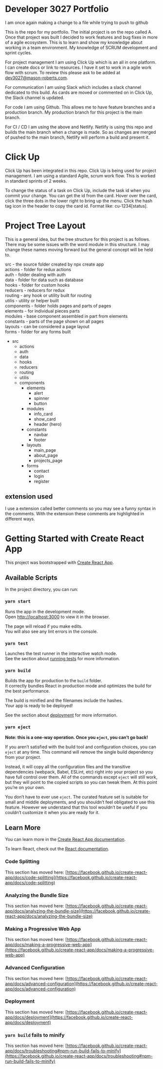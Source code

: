 # Developer 3027 Portfolio

I am once again making a change to a file while trying to push to github

This is the repo for my portfolio. The initial project is on the repo called A. Once that project was built I decided to work features and bug fixes in more of a agile ecosystem. This is to learn and show my knowledge about working in a team environment. My knowledge of SCRUM development and sprint cycles.

For project management I am using Click Up which is an all in one platform. I can create docs or link to resources. I have it set to work in a agile work flow with scrum. To review this please ask to be added at dev3027@mason-roberts.com.

For communication I am using Slack which includes a slack channel dedicated to this build. As cards are moved or commented on in Click Up, the Slack channel is updated.

For code I am using Github. This allows me to have feature branches and a production branch. My production branch for this project is the main branch.

For CI / CD I am using the above and Netlify. Netlify is using this repo and builds the main branch when a change is made. So as changes are merged of pushed to the main branch, Netlify will perform a build and present it.

# Click Up
Click Up has been integrated in this repo. Click Up is being used for project management. I am using a standard Agile, scrum work flow. This is worked in standard sprints of 2 weeks.

To change the status of a task on Click Up, include the task id when you commit your change. You can get the id from the card. Hover over the card, click the three dots in the lower right to bring up the menu. Click the hash tag icon in the header to copy the card id. Format like: cu-1234[status].

# Project Tree Layout
This is a general idea, but the tree structure for this project is as follows. There may be some issues with the word module in this structure. I may change these names moving forward but the general concept will be held to.

src - the source folder created by npx create app<br>
actions - folder for redux actions<br>
auth - folder dealing with auth<br>
data - folder for data such as database<br>
hooks - folder for custom hooks<br>
reducers - reducers for redux<br>
routing - any hook or utility built for routing<br>
utilis - utility or helper built<br>
components - folder holds pages and parts of pages<br>
elements - for individual pieces parts<br>
modules - base component assembled in part from elements<br>
constants - parts of the page shown on all pages<br>
layouts - can be considered a page layout<br>
forms - folder for any forms built


* src
  * actions
  * auth
  * data
  * hooks
  * reducers
  * routing
  * utilis
  * components
    * elements
      * alert
      * spinner
      * button
    * modules
      * info_card
      * show_card
      * header (hero)
    * constants
      * navbar
      * footer
    * layouts
      * main_page
      * about_page
      * projects_page
    * forms
      * contact
      * login
      * register

## extension used
I use a extension called better comments so you may see a funny syntax in the comments. With the extension these comments are highlighted in different ways.

# Getting Started with Create React App

This project was bootstrapped with [Create React App](https://github.com/facebook/create-react-app).

## Available Scripts

In the project directory, you can run:

### `yarn start`

Runs the app in the development mode.\
Open [http://localhost:3000](http://localhost:3000) to view it in the browser.

The page will reload if you make edits.\
You will also see any lint errors in the console.

### `yarn test`

Launches the test runner in the interactive watch mode.\
See the section about [running tests](https://facebook.github.io/create-react-app/docs/running-tests) for more information.

### `yarn build`

Builds the app for production to the `build` folder.\
It correctly bundles React in production mode and optimizes the build for the best performance.

The build is minified and the filenames include the hashes.\
Your app is ready to be deployed!

See the section about [deployment](https://facebook.github.io/create-react-app/docs/deployment) for more information.

### `yarn eject`

**Note: this is a one-way operation. Once you `eject`, you can’t go back!**

If you aren’t satisfied with the build tool and configuration choices, you can `eject` at any time. This command will remove the single build dependency from your project.

Instead, it will copy all the configuration files and the transitive dependencies (webpack, Babel, ESLint, etc) right into your project so you have full control over them. All of the commands except `eject` will still work, but they will point to the copied scripts so you can tweak them. At this point you’re on your own.

You don’t have to ever use `eject`. The curated feature set is suitable for small and middle deployments, and you shouldn’t feel obligated to use this feature. However we understand that this tool wouldn’t be useful if you couldn’t customize it when you are ready for it.

## Learn More

You can learn more in the [Create React App documentation](https://facebook.github.io/create-react-app/docs/getting-started).

To learn React, check out the [React documentation](https://reactjs.org/).

### Code Splitting

This section has moved here: [https://facebook.github.io/create-react-app/docs/code-splitting](https://facebook.github.io/create-react-app/docs/code-splitting)

### Analyzing the Bundle Size

This section has moved here: [https://facebook.github.io/create-react-app/docs/analyzing-the-bundle-size](https://facebook.github.io/create-react-app/docs/analyzing-the-bundle-size)

### Making a Progressive Web App

This section has moved here: [https://facebook.github.io/create-react-app/docs/making-a-progressive-web-app](https://facebook.github.io/create-react-app/docs/making-a-progressive-web-app)

### Advanced Configuration

This section has moved here: [https://facebook.github.io/create-react-app/docs/advanced-configuration](https://facebook.github.io/create-react-app/docs/advanced-configuration)

### Deployment

This section has moved here: [https://facebook.github.io/create-react-app/docs/deployment](https://facebook.github.io/create-react-app/docs/deployment)

### `yarn build` fails to minify

This section has moved here: [https://facebook.github.io/create-react-app/docs/troubleshooting#npm-run-build-fails-to-minify](https://facebook.github.io/create-react-app/docs/troubleshooting#npm-run-build-fails-to-minify)
